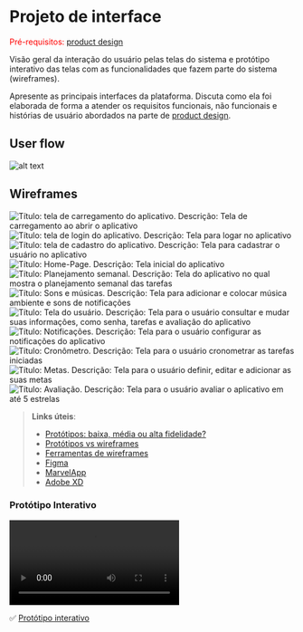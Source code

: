 
# Projeto de interface

<span style="color:red">Pré-requisitos: <a href="03-Product-design.md"> product design</a></span>

 Visão geral da interação do usuário pelas telas do sistema e protótipo interativo das telas com as funcionalidades que fazem parte do sistema (wireframes).

 Apresente as principais interfaces da plataforma. Discuta como ela foi elaborada de forma a atender os requisitos funcionais, não funcionais e histórias de usuário abordados na parte de <a href="03-Product-design.md"> product design</a></span>.

 ## User flow


![alt text](<images/Fluxo de usuário.png>)




## Wireframes

![Título: tela de carregamento do aplicativo. Descrição: Tela de carregamento ao abrir o aplicativo ](images/Logo.png)
![Título: tela de login do aplicativo. Descrição: Tela para logar no aplicativo](<images/Tela login.png>)
![Título: tela de cadastro do aplicativo. Descrição: Tela para cadastrar o usuário no aplicativo](images/cadastro.png)
![Título: Home-Page. Descrição: Tela inicial do aplicativo](images/Home-page.png)
![Título: Planejamento semanal. Descrição: Tela do aplicativo no qual mostra o planejamento semanal das tarefas](images/Planejamento-semanal.png)
![Título: Sons e músicas. Descrição: Tela para adicionar e colocar música ambiente e sons de notificações](<images/Sons e música.png>)
![Título: Tela do usuário. Descrição: Tela para o usuário consultar e mudar suas informações, como senha, tarefas e avaliação do aplicativo](images/usuário.png)
![Título: Notificações. Descrição: Tela para o usuário configurar as notificações do aplicativo](images/notificações.png)
![Título: Cronômetro. Descrição: Tela para o usuário cronometrar as tarefas iniciadas](images/cronometro.png)
![Título: Metas. Descrição: Tela para o usuário definir, editar e adicionar as suas metas](images/metas.png)
![Título: Avaliação. Descrição: Tela para o usuário avaliar o aplicativo em até 5 estrelas](images/avaliacao.png)






 
> **Links úteis**:
> - [Protótipos: baixa, média ou alta fidelidade?](https://medium.com/ladies-that-ux-br/prot%C3%B3tipos-baixa-m%C3%A9dia-ou-alta-fidelidade-71d897559135)
> - [Protótipos vs wireframes](https://www.nngroup.com/videos/prototypes-vs-wireframes-ux-projects/)
> - [Ferramentas de wireframes](https://rockcontent.com/blog/wireframes/)
> - [Figma](https://www.figma.com/)
> - [MarvelApp](https://marvelapp.com/developers/documentation/tutorials/)
> - [Adobe XD](https://www.adobe.com/br/products/xd.html#scroll)


### Protótipo Interativo

<video controls src="images/Iframe.mp4" title="Iframe"></video>


✅ [Protótipo interativo](https://www.figma.com/proto/6XQFY8oyfAkyrj5PYyrovW/protótipo-interativo?node-id=1-2&t=Ahj1ocssFcL21f0l-1)  
